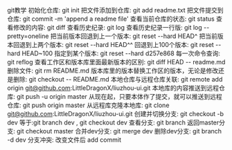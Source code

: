git教学
初始化仓库: git init
把文件添加到仓库: git add readme.txt
把文件提交到仓库: git commit -m 'append a readme file'
查看当前仓库的状态: git status
查看修改的内容: git diff
查看历史纪录: git log
查看历史纪录一行版: git log --pretty=oneline
把当前版本回退到上一个版本: git reset --hard HEAD^
把当前版本回退到上两个版本: git reset --hard HEAD^^
回退到上100个版本: git reset --hard HEAD~100
指定到某个版本: git reset --hard d257e868
每一次命令查询: git reflog
查看工作区和版本库里面最新版本的区别: git diff HEAD -- readme.md
删除文件: git rm README.md
版本库里的版本替换工作区的版本，无论是修改还是删除: git checkout -- README.md
本地仓库与远程仓库关联: git remote add origin git@github.com:LittleDragonX/liuzhou-ui.git
本地库的内容推送到远程仓库: git push -u origin master
从现在起，只要本体作了提交，就可以推送到远程仓库: git push origin master
从远程库克隆本地库: git clone git@github.com:LittleDragonX/liuzhou-ui.git
创建并切换分支: git checkout -b dev
等于:git branch dev , git checkout dev
查看分支: git branch
返回master分支: git checkout master
合并dev分支: git merge dev
删除dev分支: git branch -d dev
分支冲突: 改变文件后 add commit 